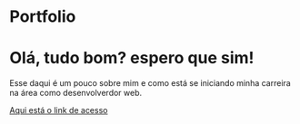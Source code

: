 # Portfolio

<h1>Olá, tudo bom? espero que sim!</h1>

<span>Esse daqui é um pouco sobre mim e como está se iniciando minha carreira
na área como desenvolverdor web.</span>

<a href="https://portfolio-smoky-tau-30.vercel.app">Aqui está o link de acesso</a>
